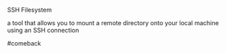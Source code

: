 SSH Filesystem

a tool that allows you to mount a remote directory onto your local machine using an SSH connection


#comeback
